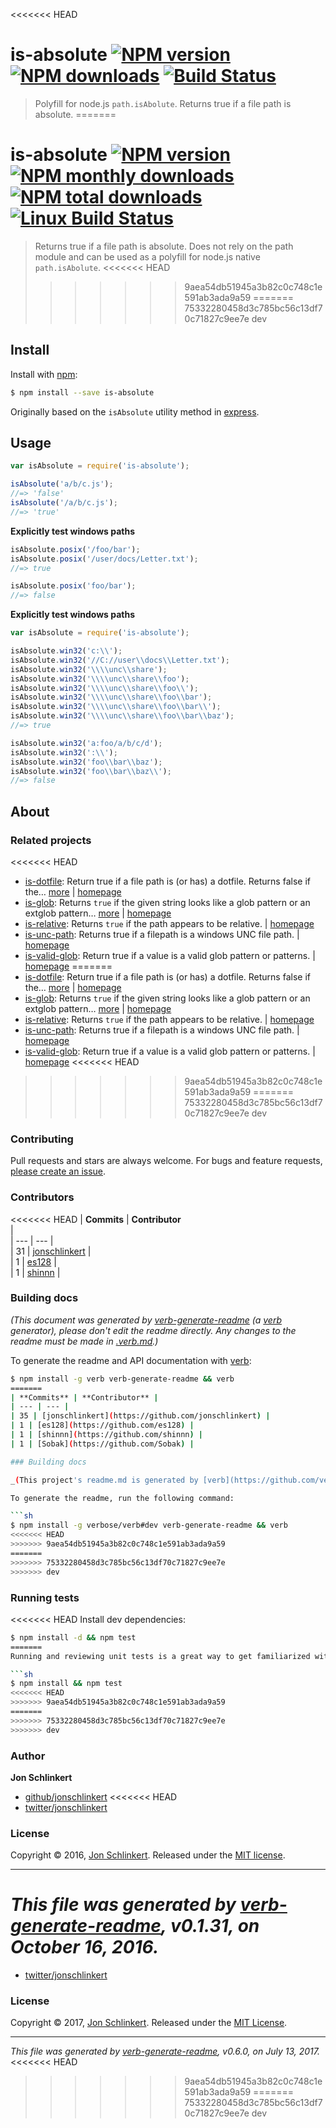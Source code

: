 <<<<<<< HEAD
# is-absolute [![NPM version](https://img.shields.io/npm/v/is-absolute.svg?style=flat)](https://www.npmjs.com/package/is-absolute) [![NPM downloads](https://img.shields.io/npm/dm/is-absolute.svg?style=flat)](https://npmjs.org/package/is-absolute) [![Build Status](https://img.shields.io/travis/jonschlinkert/is-absolute.svg?style=flat)](https://travis-ci.org/jonschlinkert/is-absolute)

> Polyfill for node.js `path.isAbolute`. Returns true if a file path is absolute.
=======
# is-absolute [![NPM version](https://img.shields.io/npm/v/is-absolute.svg?style=flat)](https://www.npmjs.com/package/is-absolute) [![NPM monthly downloads](https://img.shields.io/npm/dm/is-absolute.svg?style=flat)](https://npmjs.org/package/is-absolute) [![NPM total downloads](https://img.shields.io/npm/dt/is-absolute.svg?style=flat)](https://npmjs.org/package/is-absolute) [![Linux Build Status](https://img.shields.io/travis/jonschlinkert/is-absolute.svg?style=flat&label=Travis)](https://travis-ci.org/jonschlinkert/is-absolute)

> Returns true if a file path is absolute. Does not rely on the path module and can be used as a polyfill for node.js native `path.isAbolute`.
<<<<<<< HEAD
>>>>>>> 9aea54db51945a3b82c0c748c1e591ab3ada9a59
=======
>>>>>>> 75332280458d3c785bc56c13df70c71827c9ee7e
>>>>>>> dev

## Install

Install with [npm](https://www.npmjs.com/):

```sh
$ npm install --save is-absolute
```

Originally based on the `isAbsolute` utility method in [express](https://github.com/visionmedia/express).

## Usage

```js
var isAbsolute = require('is-absolute');

isAbsolute('a/b/c.js');
//=> 'false'
isAbsolute('/a/b/c.js');
//=> 'true'
```

**Explicitly test windows paths**

```js
isAbsolute.posix('/foo/bar');
isAbsolute.posix('/user/docs/Letter.txt');
//=> true

isAbsolute.posix('foo/bar');
//=> false
```

**Explicitly test windows paths**

```js
var isAbsolute = require('is-absolute');

isAbsolute.win32('c:\\');
isAbsolute.win32('//C://user\\docs\\Letter.txt');
isAbsolute.win32('\\\\unc\\share');
isAbsolute.win32('\\\\unc\\share\\foo');
isAbsolute.win32('\\\\unc\\share\\foo\\');
isAbsolute.win32('\\\\unc\\share\\foo\\bar');
isAbsolute.win32('\\\\unc\\share\\foo\\bar\\');
isAbsolute.win32('\\\\unc\\share\\foo\\bar\\baz');
//=> true

isAbsolute.win32('a:foo/a/b/c/d');
isAbsolute.win32(':\\');
isAbsolute.win32('foo\\bar\\baz');
isAbsolute.win32('foo\\bar\\baz\\');
//=> false
```

## About

### Related projects

<<<<<<< HEAD
* [is-dotfile](https://www.npmjs.com/package/is-dotfile): Return true if a file path is (or has) a dotfile. Returns false if the… [more](https://github.com/jonschlinkert/is-dotfile) | [homepage](https://github.com/jonschlinkert/is-dotfile)
* [is-glob](https://www.npmjs.com/package/is-glob): Returns `true` if the given string looks like a glob pattern or an extglob pattern… [more](https://github.com/jonschlinkert/is-glob) | [homepage](https://github.com/jonschlinkert/is-glob)
* [is-relative](https://www.npmjs.com/package/is-relative): Returns `true` if the path appears to be relative. | [homepage](https://github.com/jonschlinkert/is-relative)
* [is-unc-path](https://www.npmjs.com/package/is-unc-path): Returns true if a filepath is a windows UNC file path. | [homepage](https://github.com/jonschlinkert/is-unc-path)
* [is-valid-glob](https://www.npmjs.com/package/is-valid-glob): Return true if a value is a valid glob pattern or patterns. | [homepage](https://github.com/jonschlinkert/is-valid-glob)
=======
* [is-dotfile](https://www.npmjs.com/package/is-dotfile): Return true if a file path is (or has) a dotfile. Returns false if the… [more](https://github.com/jonschlinkert/is-dotfile) | [homepage](https://github.com/jonschlinkert/is-dotfile "Return true if a file path is (or has) a dotfile. Returns false if the path is a dot directory.")
* [is-glob](https://www.npmjs.com/package/is-glob): Returns `true` if the given string looks like a glob pattern or an extglob pattern… [more](https://github.com/jonschlinkert/is-glob) | [homepage](https://github.com/jonschlinkert/is-glob "Returns `true` if the given string looks like a glob pattern or an extglob pattern. This makes it easy to create code that only uses external modules like node-glob when necessary, resulting in much faster code execution and initialization time, and a bet")
* [is-relative](https://www.npmjs.com/package/is-relative): Returns `true` if the path appears to be relative. | [homepage](https://github.com/jonschlinkert/is-relative "Returns `true` if the path appears to be relative.")
* [is-unc-path](https://www.npmjs.com/package/is-unc-path): Returns true if a filepath is a windows UNC file path. | [homepage](https://github.com/jonschlinkert/is-unc-path "Returns true if a filepath is a windows UNC file path.")
* [is-valid-glob](https://www.npmjs.com/package/is-valid-glob): Return true if a value is a valid glob pattern or patterns. | [homepage](https://github.com/jonschlinkert/is-valid-glob "Return true if a value is a valid glob pattern or patterns.")
<<<<<<< HEAD
>>>>>>> 9aea54db51945a3b82c0c748c1e591ab3ada9a59
=======
>>>>>>> 75332280458d3c785bc56c13df70c71827c9ee7e
>>>>>>> dev

### Contributing

Pull requests and stars are always welcome. For bugs and feature requests, [please create an issue](../../issues/new).

### Contributors

<<<<<<< HEAD
| **Commits** | **Contributor**<br/> |  
| --- | --- |  
| 31 | [jonschlinkert](https://github.com/jonschlinkert) |  
| 1  | [es128](https://github.com/es128) |  
| 1  | [shinnn](https://github.com/shinnn) |

### Building docs

_(This document was generated by [verb-generate-readme](https://github.com/verbose/verb-generate-readme) (a [verb](https://github.com/verbose/verb) generator), please don't edit the readme directly. Any changes to the readme must be made in [.verb.md](.verb.md).)_

To generate the readme and API documentation with [verb](https://github.com/verbose/verb):

```sh
$ npm install -g verb verb-generate-readme && verb
=======
| **Commits** | **Contributor** | 
| --- | --- |
| 35 | [jonschlinkert](https://github.com/jonschlinkert) |
| 1 | [es128](https://github.com/es128) |
| 1 | [shinnn](https://github.com/shinnn) |
| 1 | [Sobak](https://github.com/Sobak) |

### Building docs

_(This project's readme.md is generated by [verb](https://github.com/verbose/verb-generate-readme), please don't edit the readme directly. Any changes to the readme must be made in the [.verb.md](.verb.md) readme template.)_

To generate the readme, run the following command:

```sh
$ npm install -g verbose/verb#dev verb-generate-readme && verb
<<<<<<< HEAD
>>>>>>> 9aea54db51945a3b82c0c748c1e591ab3ada9a59
=======
>>>>>>> 75332280458d3c785bc56c13df70c71827c9ee7e
>>>>>>> dev
```

### Running tests

<<<<<<< HEAD
Install dev dependencies:

```sh
$ npm install -d && npm test
=======
Running and reviewing unit tests is a great way to get familiarized with a library and its API. You can install dependencies and run tests with the following command:

```sh
$ npm install && npm test
<<<<<<< HEAD
>>>>>>> 9aea54db51945a3b82c0c748c1e591ab3ada9a59
=======
>>>>>>> 75332280458d3c785bc56c13df70c71827c9ee7e
>>>>>>> dev
```

### Author

**Jon Schlinkert**

* [github/jonschlinkert](https://github.com/jonschlinkert)
<<<<<<< HEAD
* [twitter/jonschlinkert](http://twitter.com/jonschlinkert)

### License

Copyright © 2016, [Jon Schlinkert](https://github.com/jonschlinkert).
Released under the [MIT license](https://github.com/jonschlinkert/is-absolute/blob/master/LICENSE).

***

_This file was generated by [verb-generate-readme](https://github.com/verbose/verb-generate-readme), v0.1.31, on October 16, 2016._
=======
* [twitter/jonschlinkert](https://twitter.com/jonschlinkert)

### License

Copyright © 2017, [Jon Schlinkert](https://github.com/jonschlinkert).
Released under the [MIT License](LICENSE).

***

_This file was generated by [verb-generate-readme](https://github.com/verbose/verb-generate-readme), v0.6.0, on July 13, 2017._
<<<<<<< HEAD
>>>>>>> 9aea54db51945a3b82c0c748c1e591ab3ada9a59
=======
>>>>>>> 75332280458d3c785bc56c13df70c71827c9ee7e
>>>>>>> dev
